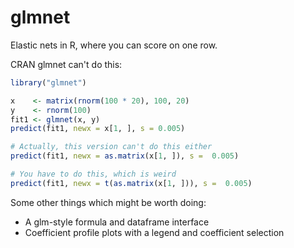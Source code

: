 # glmnet
Elastic nets in R, where you can score on one row.

CRAN glmnet can't do this:

```R
library("glmnet")

x    <- matrix(rnorm(100 * 20), 100, 20)
y    <- rnorm(100)
fit1 <- glmnet(x, y)
predict(fit1, newx = x[1, ], s = 0.005)

# Actually, this version can't do this either
predict(fit1, newx = as.matrix(x[1, ]), s =  0.005)

# You have to do this, which is weird
predict(fit1, newx = t(as.matrix(x[1, ])), s =  0.005)
```

Some other things which might be worth doing:
* A glm-style formula and dataframe interface
* Coefficient profile plots with a legend and coefficient selection
